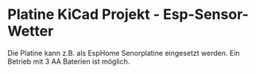 # Platine KiCad Projekt - Esp-Sensor-Wetter

Die Platine kann z.B. als EspHome Senorplatine eingesetzt werden.
Ein Betrieb mit 3 AA Baterien ist möglich.
